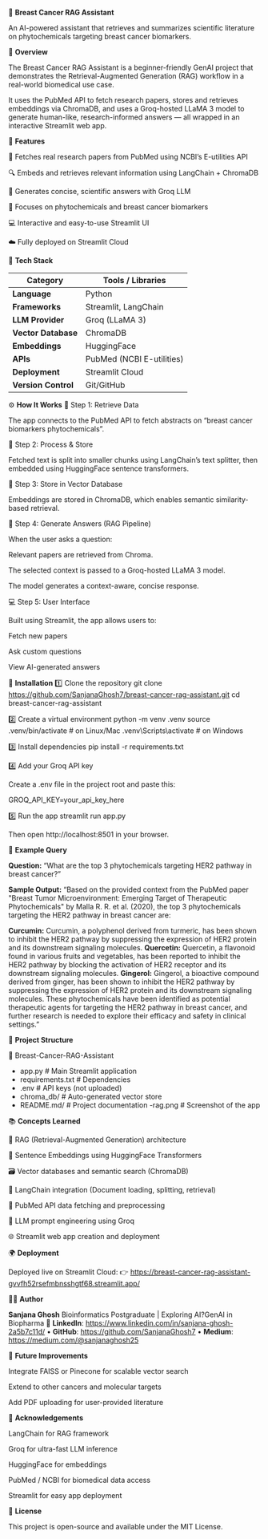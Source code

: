 🌸 **Breast Cancer RAG Assistant**

An AI-powered assistant that retrieves and summarizes scientific literature on phytochemicals targeting breast cancer biomarkers.

🧠 **Overview**

The Breast Cancer RAG Assistant is a beginner-friendly GenAI project that demonstrates the Retrieval-Augmented Generation (RAG) workflow in a real-world biomedical use case.

It uses the PubMed API to fetch research papers, stores and retrieves embeddings via ChromaDB, and uses a Groq-hosted LLaMA 3 model to generate human-like, research-informed answers — all wrapped in an interactive Streamlit web app.

🚀 **Features**

🧬 Fetches real research papers from PubMed using NCBI’s E-utilities API

🔍 Embeds and retrieves relevant information using LangChain + ChromaDB

💬 Generates concise, scientific answers with Groq LLM

🌿 Focuses on phytochemicals and breast cancer biomarkers

💻 Interactive and easy-to-use Streamlit UI

☁️ Fully deployed on Streamlit Cloud

🧩 **Tech Stack**

| Category            | Tools / Libraries         |
| ------------------- | ------------------------- |
| **Language**        | Python                    |
| **Frameworks**      | Streamlit, LangChain      |
| **LLM Provider**    | Groq (LLaMA 3)            |
| **Vector Database** | ChromaDB                  |
| **Embeddings**      | HuggingFace               |
| **APIs**            | PubMed (NCBI E-utilities) |
| **Deployment**      | Streamlit Cloud           |
| **Version Control** | Git/GitHub                |

⚙️ **How It Works**
🧮 Step 1: Retrieve Data

The app connects to the PubMed API to fetch abstracts on “breast cancer biomarkers phytochemicals”.

🧱 Step 2: Process & Store

Fetched text is split into smaller chunks using LangChain’s text splitter, then embedded using HuggingFace sentence transformers.

💾 Step 3: Store in Vector Database

Embeddings are stored in ChromaDB, which enables semantic similarity-based retrieval.

🧠 Step 4: Generate Answers (RAG Pipeline)

When the user asks a question:

Relevant papers are retrieved from Chroma.

The selected context is passed to a Groq-hosted LLaMA 3 model.

The model generates a context-aware, concise response.

💻 Step 5: User Interface

Built using Streamlit, the app allows users to:

Fetch new papers

Ask custom questions

View AI-generated answers 

🧰 **Installation**
1️⃣ Clone the repository
git clone https://github.com/SanjanaGhosh7/breast-cancer-rag-assistant.git
cd breast-cancer-rag-assistant

2️⃣ Create a virtual environment
python -m venv .venv
source .venv/bin/activate   # on Linux/Mac
.venv\Scripts\activate      # on Windows

3️⃣ Install dependencies
pip install -r requirements.txt

4️⃣ Add your Groq API key

Create a .env file in the project root and paste this:

GROQ_API_KEY=your_api_key_here

5️⃣ Run the app
streamlit run app.py

Then open http://localhost:8501
 in your browser.

🧬 **Example Query**

**Question:**
“What are the top 3 phytochemicals targeting HER2 pathway in breast cancer?”

**Sample Output:**
“Based on the provided context from the PubMed paper "Breast Tumor Microenvironment: Emerging Target of Therapeutic Phytochemicals" by Malla R. R. et al. (2020), the top 3 phytochemicals targeting the HER2 pathway in breast cancer are:

**Curcumin:** Curcumin, a polyphenol derived from turmeric, has been shown to inhibit the HER2 pathway by suppressing the expression of HER2 protein and its downstream signaling molecules.
**Quercetin:** Quercetin, a flavonoid found in various fruits and vegetables, has been reported to inhibit the HER2 pathway by blocking the activation of HER2 receptor and its downstream signaling molecules.
**Gingerol:** Gingerol, a bioactive compound derived from ginger, has been shown to inhibit the HER2 pathway by suppressing the expression of HER2 protein and its downstream signaling molecules.
These phytochemicals have been identified as potential therapeutic agents for targeting the HER2 pathway in breast cancer, and further research is needed to explore their efficacy and safety in clinical settings.”

📂 **Project Structure**

📁 Breast-Cancer-RAG-Assistant

- app.py                  # Main Streamlit application
- requirements.txt        # Dependencies
- .env                    # API keys (not uploaded)
- chroma_db/              # Auto-generated vector store
- README.md/              # Project documentation
     -rag.png             # Screenshot of the app

📚 **Concepts Learned**

🧠 RAG (Retrieval-Augmented Generation) architecture

🔡 Sentence Embeddings using HuggingFace Transformers

🗃️ Vector databases and semantic search (ChromaDB)

🧩 LangChain integration (Document loading, splitting, retrieval)

🧬 PubMed API data fetching and preprocessing

💬 LLM prompt engineering using Groq

🌐 Streamlit web app creation and deployment

🌍 **Deployment**

Deployed live on Streamlit Cloud:
👉 https://breast-cancer-rag-assistant-gvvfh52rsefmbnsshgtf68.streamlit.app/

🧑‍💻 **Author**

**Sanjana Ghosh**
Bioinformatics Postgraduate | Exploring AI?GenAI in Biopharma
🔗 **LinkedIn**: https://www.linkedin.com/in/sanjana-ghosh-2a5b7c11d/ 
• **GitHub**: https://github.com/SanjanaGhosh7
• **Medium**: https://medium.com/@sanjanaghosh25 

🧭 **Future Improvements**

Integrate FAISS or Pinecone for scalable vector search

Extend to other cancers and molecular targets

Add PDF uploading for user-provided literature

💖 **Acknowledgements**

LangChain for RAG framework

Groq for ultra-fast LLM inference

HuggingFace for embeddings

PubMed / NCBI for biomedical data access

Streamlit for easy app deployment

📜 **License**

This project is open-source and available under the MIT License.
